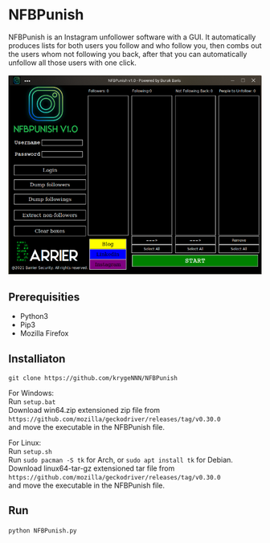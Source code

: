 # NFBPunish
NFBPunish is an Instagram unfollower software with a GUI. 
It automatically produces lists for both users you follow and who follow you, then
combs out the users whom not following you back, after that you can
automatically unfollow all those users with one click.
<br>
<br>
![Desktop View](misc/pic1.png)

## Prerequisities
* Python3
* Pip3
* Mozilla Firefox
## Installiaton

```
git clone https://github.com/krygeNNN/NFBPunish
```
For Windows:<br>
Run `setup.bat`
<br>
Download win64.zip extensioned zip file from 
<br>
`https://github.com/mozilla/geckodriver/releases/tag/v0.30.0`
<br>
and move the executable in the NFBPunish file.
<br>

For Linux:<br>
Run `setup.sh`
<br>
Run `sudo pacman -S tk` for Arch, or `sudo apt install tk` for Debian.
<br>
Download linux64-tar-gz extensioned tar file from 
<br>
`https://github.com/mozilla/geckodriver/releases/tag/v0.30.0`
<br>
and move the executable in the NFBPunish file.
<br>

## Run
`python NFBPunish.py`

